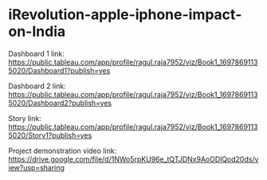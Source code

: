 # iRevolution-apple-iphone-impact-on-India

Dashboard 1 link: 
https://public.tableau.com/app/profile/ragul.raja7952/viz/Book1_16978691135020/Dashboard1?publish=yes

Dashboard 2 link:
https://public.tableau.com/app/profile/ragul.raja7952/viz/Book1_16978691135020/Dashboard2?publish=yes

Story link:
https://public.tableau.com/app/profile/ragul.raja7952/viz/Book1_16978691135020/Story1?publish=yes



Project demonstration video link:
https://drive.google.com/file/d/1NWo5rpKU96e_tQTJDNx9AoODlQod20ds/view?usp=sharing
